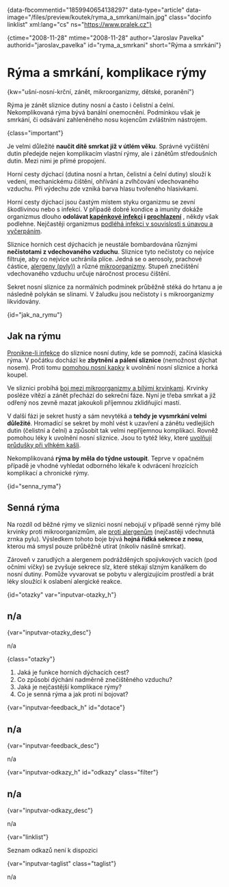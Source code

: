 
{data-fbcommentid="1859940654138297" data-type="article" data-image="/files/preview/koutek/ryma\_a\_smrkani/main.jpg" class="docinfo linklist" xml:lang="cs" ns="https://www.pralek.cz"}

{ctime="2008-11-28" mtime="2008-11-28" author="Jaroslav Pavelka" authorid="jaroslav\_pavelka" id="ryma\_a_smrkani" short="Rýma a smrkání"}

# Rýma a smrkání, komplikace rýmy

{kw="ušní-nosní-krční, zánět, mikroorganizmy, dětské, poranění"}

Rýma je zánět sliznice dutiny nosní a často i čelistní a čelní. Nekomplikovaná rýma bývá banální onemocnění. Podmínkou však je smrkání, či odsávání zahleněného nosu kojencům zvláštním nástrojem.

{class="important"}

Je velmi důležité **naučit dítě smrkat již v útlém věku**. Správné vyčištění dutin předejde nejen komplikacím vlastní rýmy, ale i zánětům středoušních dutin. Mezi nimi je přímé propojení.

Horní cesty dýchací (dutina nosní a hrtan, čelistní a čelní dutiny) slouží k vedení, mechanickému čištění, ohřívání a zvlhčování vdechovaného vzduchu. Při výdechu zde vzniká barva hlasu tvořeného hlasivkami.

Horní cesty dýchací jsou častým místem styku organizmu se zevní škodlivinou nebo s infekcí. V případě dobré kondice a imunity dokáže organizmus dlouho **odolávat [kapénkové infekci][1] i [prochlazení][2]** , někdy však podlehne. Nejčastěji organizmus [podléhá infekci v souvislosti s únavou a vyčerpáním][3]. 

Sliznice horních cest dýchacích je neustále bombardována různými **nečistotami z vdechovaného vzduchu**. Sliznice tyto nečistoty co nejvíce filtruje, aby co nejvíce uchránila plíce. Jedná se o aerosoly, prachové částice, [alergeny (pyly))][4] a různé [mikroorganizmy][5]. Stupeň znečištění vdechovaného vzduchu určuje náročnost procesu čištění.

Sekret nosní sliznice za normálních podmínek průběžně stéká do hrtanu a je následně polykán se slinami. V žaludku jsou nečistoty i s mikroorganizmy likvidovány.

{id="jak\_na\_rymu"}

## Jak na rýmu

[Pronikne-li infekce][6] do sliznice nosní dutiny, kde se pomnoží, začíná klasická rýma. V počátku dochází ke **zbytnění a pálení sliznice** (nemožnost dýchat nosem). Proti tomu [pomohou nosní kapky][7] k uvolnění nosní sliznice a horká koupel.

Ve sliznici probíhá [boj mezi mikroorganizmy a bílými krvinkami][8]. Krvinky posléze vítězí a zánět přechází do sekreční fáze. Nyní je třeba smrkat a již odřený nos zevně mazat jakoukoli příjemnou zklidňující mastí.

V další fázi je sekret hustý a sám nevytéká a **tehdy je vysmrkání velmi důležité**. Hromadící se sekret by mohl vést k uzavření a zánětu vedlejších dutin (čelistní a čelní) a způsobit tak velmi nepříjemnou komplikaci. Rovněž pomohou léky k uvolnění nosní sliznice. Jsou to tytéž léky, které [uvolňují průdušky při vlhkém kašli][9].

Nekomplikovaná **rýma by měla do týdne ustoupit**. Teprve v opačném případě je vhodné vyhledat odborného lékaře k odvrácení hrozících komplikací a chronické rýmy.

{id="senna_ryma"}

## Senná rýma

Na rozdíl od běžné rýmy ve sliznici nosní nebojují v případě senné rýmy bílé krvinky proti mikroorganizmům, ale [proti alergenům][8] (nejčastěji vdechnutá zrnka pylu). Výsledkem tohoto boje bývá **hojná řídká sekrece z nosu**, kterou má smysl pouze průběžně utírat (nikoliv násilně smrkat).

Zároveň v zarudlých a alergenem podrážděných spojivkových vacích (pod očními víčky) se zvyšuje sekrece slz, které stékají slzným kanálkem do nosní dutiny. Pomůže vyvarovat se pobytu v alergizujícím prostředí a brát léky sloužící k oslabení alergické reakce.

{id="otazky" var="inputvar-otazky_h"}

## n/a

{var="inputvar-otazky_desc"}

n/a

{class="otazky"}

  1. Jaká je funkce horních dýchacích cest?
  2. Co způsobí dýchání nadměrně znečištěného vzduchu?
  3. Jaká je nejčastější komplikace rýmy?
  4. Co je senná rýma a jak proti ní bojovat?

{var="inputvar-feedback_h" id="dotace"}

## n/a

{var="inputvar-feedback_desc"}

n/a

{var="inputvar-odkazy_h" id="odkazy" class="filter"}

## n/a

{var="inputvar-odkazy_desc"}

n/a

{var="linklist"}

Seznam odkazů není k dispozici

{var="inputvar-taglist" class="taglist"}

n/a

 [1]: chripka
 [2]: teplota
 [3]: jak_neonemocnet
 [4]: projevy_alergie
 [5]: bakterie
 [6]: lecba_zanetu
 [7]: lekove_formy
 [8]: imunita
 [9]: kasel_a_typy_kasle

